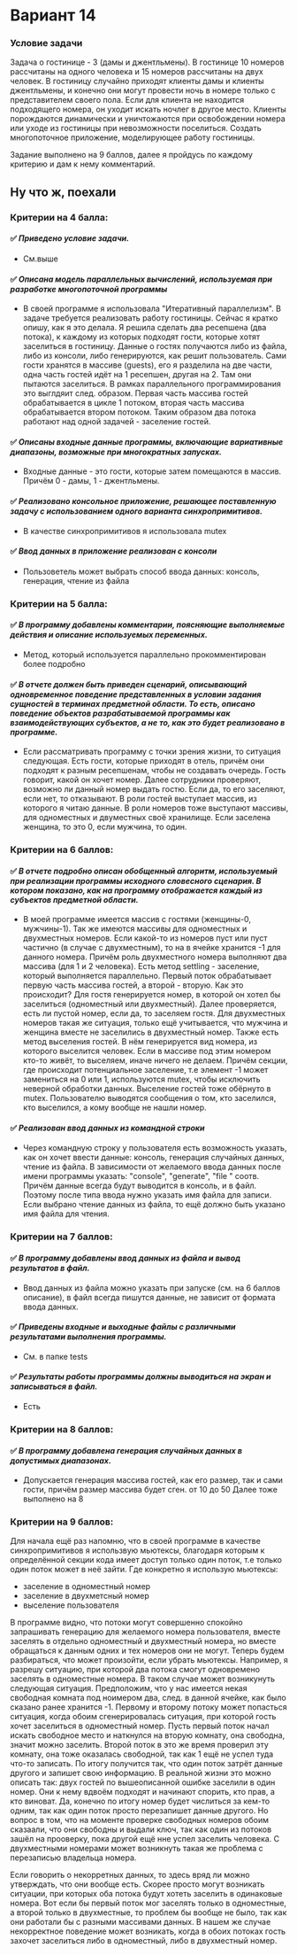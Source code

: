 # Вариант 14

### Условие задачи
Задача о гостинице - 3 (дамы и джентльмены). В гостинице 10 номеров рассчитаны на одного человека и 15 номеров рассчитаны на двух человек. В гостиницу случайно приходят клиенты дамы и клиенты джентльмены,
и конечно они могут провести ночь в номере только с представителем своего
пола. Если для клиента не находится подходящего номера, он уходит искать
ночлег в другое место. Клиенты порождаются динамически и уничтожаются
при освобождении номера или уходе из гостиницы при невозможности поселиться. Создать многопоточное приложение, моделирующее работу гостиницы.

Задание выполнено на 9 баллов, далее я пройдусь по каждому критерию и дам к нему комментарий.

## Ну что ж, поехали

### Критерии на 4 балла:
#### :white_check_mark: *Приведено условие задачи.*
- См.выше
#### :white_check_mark: *Описана модель параллельных вычислений, используемая при разработке многопоточной программы*
- В своей программе я использовала "Итеративный параллелизм". В задаче требуется реализовать работу гостиницы. Сейчас я кратко опишу, как я это делала. Я решила сделать два ресепшена (два потока), к каждому из которых подходят гости, которые хотят заселиться в гостиницу. Данные о гостях получаются либо из файла, либо из консоли, либо генерируются, как решит пользователь. Сами гости хранятся в массиве (guests), его я разделила на две части, одна часть гостей идёт на 1 ресепшен, другая на 2. Там они пытаются заселиться. В рамках параллельного программирования это выглдяит след. образом. Первая часть массива гостей обрабатывается в цикле 1 потоком, вторая часть массива обрабатывается втором потоком. Таким образом два потока работают над одной задачей - заселение гостей.
#### :white_check_mark: *Описаны входные данные программы, включающие вариативные диапазоны, возможные при многократных запусках.*
- Входные данные - это гости, которые затем помещаются в массив. Причём 0 - дамы, 1 - джентльмены.
#### :white_check_mark: *Реализовано консольное приложение, решающее поставленную задачу с использованием одного варианта синхропримитивов.*
- В качестве синхропримитивов я использовала mutex
#### :white_check_mark: *Ввод данных в приложение реализован с консоли*
- Пользоветель может выбрать способ ввода данных: консоль, генерация, чтение из файла

### Критерии на 5 балла:
#### :white_check_mark: *В программу добавлены комментарии, поясняющие выполняемые действия и описание используемых переменных.*
- Метод, который используется параллельно прокомментирован более подробно
#### :white_check_mark: *В отчете должен быть приведен сценарий, описывающий одновременное поведение представленных в условии задания сущностей в терминах предметной области. То есть, описано поведение объектов разрабатываемой программы как взаимодействующих субъектов, а не то, как это будет реализовано в программе.*
- Если рассматривать программу с точки зрения жизни, то ситуация следующая. Есть гости, которые приходят в отель, причём они подходят к разным ресепшенам, чтобы не создавать очередь. Гость говорит, какой он хочет номер. Далее сотрудники проверяют, возможно ли данный номер выдать гостю. Если да, то его заселяют, если нет, то отказывают. В роли гостей выступает массив, из которого я читаю данные. В роли номеров тоже выступают массивы, для одноместных и двуместных своё хранилище. Если заселена женщина, то это 0, если мужчина, то один.

### Критерии на 6 баллов:
#### :white_check_mark: *В отчете подробно описан обобщенный алгоритм, используемый при реализации программы исходного словесного сценария. В котором показано, как на программу отображается каждый из субъектов предметной области.*
- В  моей программе имеется массив с гостями (женщины-0, мужчины-1). Так же имеются массивы для одноместных и двухместных номеров. Если какой-то из номеров пуст или пуст частично (в случае с двухместным), то на в ячейке хранится -1 для данного номера. Причём роль двухместного номера выполняют два массива (для 1 и 2 человека). Есть метод settling - заселение, который выполняется параллельно. Первый поток обрабатывает первую часть массива гостей, а второй - вторую. Как это происходит? Для гостя генерируется номер, в которой он хотел бы заселиться (одноместный или двухместный). Далее проверяется, есть ли пустой номер, если да, то заселяем гостя. Для двухместных номеров такая же ситуация, только ещё учитывается, что мужчина и женщина вместе не заселились в двухместный номер. Также есть метод выселения гостей. В нём генерируется вид номера, из которого выселится человек. Если в массиве под этим номером кто-то живёт, то выселяем, иначе ничего не делаем. Причём секции, где происходит потенциальное заселение, т.е элемент -1 может замениться на 0 или 1, используются mutex, чтобы исключить неверной обработки данных. Выселение гостей тоже обёрнуто в mutex. Пользователю выводятся сообщения о том, кто заселился, кто выселился, а кому вообще не нашли номер.
#### :white_check_mark: *Реализован ввод данных из командной строки*
- Через командную строку у пользователя есть возможность указать, как он хочет ввести данные: консоль, генерация случайных данных, чтение из файла. В зависимости от желаемого ввода данных после имени программы указать: "console", "generate", "file " соотв. Причём данные всегда будут выводится в консоль, и в файл. Поэтому после типа ввода нужно указать имя файла для записи. Если выбрано чтение данных из файла, то ещё должно быть указано имя файла для чтения.

### Критерии на 7 баллов:
#### :white_check_mark: *В программу добавлены ввод данных из файла и вывод результатов в файл.*
- Ввод данных из файла можно указать при запуске (см. на 6 баллов описание), в файл всегда пишутся данные, не зависит от формата ввода данных.
#### :white_check_mark: *Приведены входные и выходные файлы с различными результатами выполнения программы.*
- См. в папке tests
#### :white_check_mark: *Результаты работы программы должны выводиться на экран и записываться в файл.*
- Есть
### Критерии на 8 баллов:
#### :white_check_mark: *В программу добавлена генерация случайных данных в допустимых диапазонах.*
- Допускается генерация массива гостей, как его размер, так и сами гости, причём размер массива будет сген. от 10 до 50
Далее тоже выполнено на 8
### Критерии на 9 баллов:
Для начала ещё раз напомню, что в своей программе в качестве синхропримитивов я использвую мьютексы, благодаря которым к определённой секции кода имеет доступ только один поток, т.е только один поток может в неё зайти.
Где конкретно я использую мьютексы:
- заселение в одноместный номер
- заселение в двухметсный номер
- выселение пользователя

В программе видно, что потоки могут совершенно спокойно запрашивать генерацию для желаемого номера пользователя, вместе заселять в отдельно одноместный и двухместный номера, но вместе обращаться к данным одних и тех номеров они не могут.
Теперь будем разбираться, что может произойти, если убрать мьютексы. Например, я разрешу ситуацию, при которой два потока смогут одновремено заселять в одноместные номера. В таком случае может возникунуть следующая ситуация. Предположим, что у нас имеется некая свободная комната под ноимером два, след. в данной ячейке, как было сказано ранее хранится -1. Первому и второму потоку может попасться ситуация, когда обоим сгенерировалась ситуация, при которой гость хочет заселиться в одноместный номер. Пусть первый поток начал искать свободное место и наткнулся на вторую комнату, она свободна, значит можно заселить. Второй поток в это же время проверил эту комнату, она тоже оказалась свободной, так как 1  ещё не успел туда что-то записать. По итогу получится так, что один поток затрёт данные другого и запишет свою информацию. В реальной жизни это можно описать так: двух гостей по вышеописанной ошибке заселили в один номер. Они к нему вдвоём подходят и начинают спорить, кто прав, а кто виноват. Да, конечно по итогу номер будет числиться за кем-то одним, так как один поток просто перезапишет данные другого. Но вопрос в том, что на моменте проверке свободных номеров обоим сказаали, что они свободны и выдали ключ, так как один из потоков зашёл на прооверку, пока другой ещё нне успел заселить человека. С двухместными номерами может возникнуть такая же проблема с перезаписью владельца номера.

Если говорить о некорретных данных, то здесь вряд ли можно утверждать, что они вообще есть. Скорее просто могут возникать ситуации, при которых оба потока будут хотеть заселить в одинаковые номера. Вот если бы первый поток мог заселять только в одноместные, а второй только в двухместные, то проблем бы вообще не было, так как они работали бы с разными массивами данных. В нашем же случае некорректное поведение может возникать, когда в обоих потоках гость захочет заселиться либо в одноместный, либо в двухместный номер.
